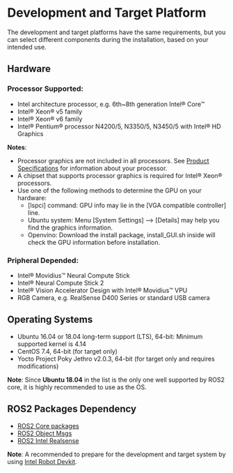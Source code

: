 # Development and Target Platform

The development and target platforms have the same requirements, but you can select different components during the installation, based on your intended use.

## Hardware
### Processor Supported:
- Intel architecture processor, e.g. 6th~8th generation Intel® Core™
- Intel® Xeon® v5 family
- Intel® Xeon® v6 family
- Intel® Pentium® processor N4200/5, N3350/5, N3450/5 with Intel® HD Graphics

**Notes**:
- Processor graphics are not included in all processors. See [Product Specifications](https://ark.intel.com/) for information about your processor.
- A chipset that supports processor graphics is required for Intel® Xeon® processors.
- Use one of the following methods to determine the GPU on your hardware:
	* [lspci] command: GPU info may lie in the [VGA compatible controller] line.
	* Ubuntu system: Menu [System Settings] --> [Details] may help you find the graphics information.
	* Openvino: Download the install package, install_GUI.sh inside will check the GPU information before installation.

### Pripheral Depended:
- Intel® Movidius™ Neural Compute Stick
- Intel® Neural Compute Stick 2
- Intel® Vision Accelerator Design with Intel® Movidius™ VPU
- RGB Camera, e.g. RealSense D400 Series or standard USB camera

## Operating Systems
- Ubuntu 16.04 or 18.04 long-term support (LTS), 64-bit: Minimum supported kernel is 4.14
- CentOS 7.4, 64-bit (for target only)
- Yocto Project Poky Jethro v2.0.3, 64-bit (for target only and requires modifications)

**Note**: Since **Ubuntu 18.04** in the list is the only one well supported by ROS2 core, it is highly recommended to use as the OS.

## ROS2 Packages Dependency
- [ROS2 Core packages](https://index.ros.org/doc/ros2/Installation/)
- [ROS2 Object Msgs](https://github.com/intel/ros2_object_msgs)
- [ROS2 Intel Realsense](https://github.com/intel/ros2_intel_realsense)

**Note**: A recommended to prepare for the development and target system by using [Intel Robot Devkit](https://intel.github.io/robot_devkit/).
